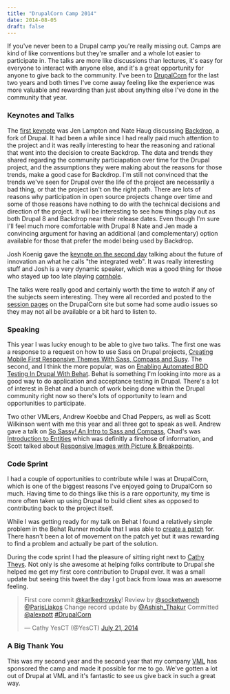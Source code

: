 ```yaml
---
title: "DrupalCorn Camp 2014"
date: 2014-08-05
draft: false
---
```


If you've never been to a Drupal camp you're really missing out. Camps
are kind of like conventions but they're smaller and a whole lot
easier to participate in. The talks are more like discussions than
lectures, it's easy for everyone to interact with anyone else, and
it's a great opportunity for anyone to give back to the
community. I've been to [DrupalCorn](http://2014.drupalcorn.org/) for
the last two years and both times I've come away feeling like the
experience was more valuable and rewarding than just about anything
else I've done in the community that year.
<!--more-->

### Keynotes and Talks

The
[first keynote](http://2014.drupalcorn.org/keynote-jen-lampton-and-nate-haug)
was Jen Lampton and Nate Haug discussing
[Backdrop](http://backdropcms.org/), a fork of Drupal. It had been a
while since I had really paid much attention to the project and it was
really interesting to hear the reasoning and rational that went into
the decision to create Backdrop. The data and trends they shared
regarding the community particiapation over time for the Drupal
project, and the assumptions they were making about the reasons for
those trends, make a good case for Backdrop. I'm still not convinced
that the trends we've seen for Drupal over the life of the project are
necessarily a bad thing, or that the project isn't on the right
path. There are lots of reasons why participation in open source
projects change over time and some of those reasons have nothing to do
with the technical decisions and direction of the project. It will be
interesting to see how things play out as both Drupal 8 and Backdrop
near their release dates. Even though I'm sure I'll feel much more
comfortable with Drupal 8 Nate and Jen made a convincing argument for
having an additional (and complementary) option available for those
that prefer the model being used by Backdrop.

Josh Koenig gave the
[keynote on the second day](http://2014.drupalcorn.org/keynote-josh-koenig)
talking about the future of innovation an what he calls "the
integrated web". It was really interesting stuff and Josh is a very
dynamic speaker, which was a good thing for those who stayed up too
late playing [cornhole](http://en.wikipedia.org/wiki/Cornhole).

The talks were really good and certainly worth the time to watch if
any of the subjects seem interesting. They were all recorded and
posted to the [session pages](http://2014.drupalcorn.org/schedule) on
the DrupalCorn site but some had some audio issues so they may not all
be available or a bit hard to listen to.

### Speaking

This year I was lucky enough to be able to give two talks. The first
one was a response to a request on how to use Sass on Drupal projects,
[Creating Mobile First Responsive Themes With Sass, Compass and Susy](http://2014.drupalcorn.org/session/creating-mobile-first-responsive-themes-sass-compass-and-susy). The
second, and I think the more popular, was on
[Enabling Automated BDD Testing In Drupal With Behat](http://2014.drupalcorn.org/session/enabling-automated-bdd-testing-drupal-behat). Behat
is something I'm looking into more as a good way to do application and
acceptance testing in Drupal. There's a lot of interest in Behat and a
bunch of work being done within the Drupal community right now so
there's lots of opportunity to learn and opportunities to participate.

Two other VMLers, Andrew Koebbe and Chad Peppers, as well as Scott
Wilkinson went with me this year and all three got to speak as
well. Andrew gave a talk on
[So Sassy! An Intro to Sass and Compass](http://2014.drupalcorn.org/session/so-sassy-intro-sass-and-compass),
Chad's was
[Introduction to Entities](http://2014.drupalcorn.org/session/introduction-entities)
which was definitly a firehose of information, and Scott talked about
[Responsive Images with Picture & Breakpoints](http://2014.drupalcorn.org/session/responsive-images-picture-breakpoints).

### Code Sprint

I had a couple of opportunities to contribute while I was at
DrupalCorn, which is one of the biggest reasons I've enjoyed going to
DrupalCorn so much. Having time to do things like this is a rare
opportunity, my time is more often taken up using Drupal to build
client sites as opposed to contributing back to the project itself.

While I was getting ready for my talk on Behat I found a relatively
simple problem in the Behat Runner module that I was able to
[create a patch](https://www.drupal.org/node/2306385) for. There
hasn't been a lot of movement on the patch yet but it was rewarding to
find a problem and actually be part of the solution.

During the code sprint I had the pleasure of sitting right next to
[Cathy Theys](https://www.drupal.org/u/yesct). Not only is she awesome
at helping folks contribute to Drupal she helped me get my first core
contribution to Drupal ever. It was a small update but seeing this
tweet the day I got back from Iowa was an awesome feeling.

<blockquote class="twitter-tweet" lang="en"><p>First core commit <a href="https://twitter.com/karlkedrovsky">@karlkedrovsky</a>! Review by <a href="https://twitter.com/socketwench">@socketwench</a> <a href="https://twitter.com/ParisLiakos">@ParisLiakos</a> Change record update by <a href="https://twitter.com/Ashish_Thakur">@Ashish_Thakur</a> Committed <a href="https://twitter.com/alexpott">@alexpott</a> <a href="https://twitter.com/hashtag/DrupalCorn?src=hash">#DrupalCorn</a></p>&mdash; Cathy YesCT (@YesCT) <a href="https://twitter.com/YesCT/statuses/491193290935771136">July 21, 2014</a></blockquote>
<script async src="//platform.twitter.com/widgets.js" charset="utf-8"></script>

### A Big Thank You

This was my second year and the second year that my company
[VML](http://www.vml.com) has sponsored the camp and made it possible
for me to go. We've gotten a lot out of Drupal at VML and it's
fantastic to see us give back in such a great way.
